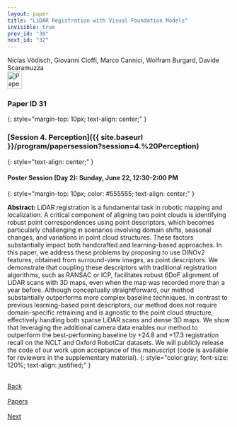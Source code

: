 ```yaml
---
layout: paper
title: "LiDAR Registration with Visual Foundation Models"
invisible: true
prev_id: "30"
next_id: "32"
---
```

<div class="paper-authors">
  <div class="paper-author-box">
    <div class="paper-author-name">Niclas Vödisch, Giovanni Cioffi, Marco Cannici, Wolfram Burgard, Davide Scaramuzza</div>
    <div class="paper-author-uni"></div>
  </div>
</div>

<div class="paper-pdf">
  <div>
    <a href="https://www.roboticsproceedings.org/rss21/p031.pdf" title="Download PDF" target="_blank">
      <img src="{{ site.baseurl }}/images/paper_link_cardinal_red.png" alt="Paper PDF" width="33" height="40" />
    </a>
  </div>
</div>

### Paper ID 31
{: style="margin-top: 10px; text-align: center;" }

### [Session 4. Perception]({{ site.baseurl }}/program/papersession?session=4.%20Perception)
{: style="text-align: center;" }

#### Poster Session (Day 2): Sunday, June 22, 12:30-2:00 PM
{: style="margin-top: 10px; color: #555555; text-align: center;" }

<b style="color: black;">Abstract: </b>LiDAR registration is a fundamental task in robotic mapping and localization. A critical component of aligning two point clouds is identifying robust point correspondences using point descriptors, which becomes particularly challenging in scenarios involving domain shifts, seasonal changes, and variations in point cloud structures. These factors substantially impact both handcrafted and learning-based approaches. In this paper, we address these problems by proposing to use DINOv2 features, obtained from surround-view images, as point descriptors. We demonstrate that coupling these descriptors with traditional registration algorithms, such as RANSAC or ICP, facilitates robust 6DoF alignment of LiDAR scans with 3D maps, even when the map was recorded more than a year before. Although conceptually straightforward, our method substantially outperforms more complex baseline techniques. In contrast to previous learning-based point descriptors, our method does not require domain-specific retraining and is agnostic to the point cloud structure, effectively handling both sparse LiDAR scans and dense 3D maps. We show that leveraging the additional camera data enables our method to outperform the best-performing baseline by +24.8 and +17.3 registration recall on the NCLT and Oxford RobotCar datasets. We will publicly release the code of our work upon acceptance of this manuscript (code is available for reviewers in the supplementary material).
{: style="color:gray; font-size: 120%; text-align: justified;" }

<div class="paper-menu">
  <div class="paper-menu-inner">
    <a href="{{ site.baseurl }}/program/papers/30/" title="Previous Paper">
            <div class="paper-menu-icon">
                <i class="fas fa-arrow-left"></i><br>
                <span class="paper-menu-label">Back</span>
            </div>
        </a>
    <a href="{{ site.baseurl }}/program/papers" title="All Papers">
      <div class="paper-menu-icon">
        <i class="fas fa-list"></i><br>
        <span class="paper-menu-label">Papers</span>
      </div>
    </a>
    <a href="{{ site.baseurl }}/program/papers/32/" title="Next Paper">
            <div class="paper-menu-icon">
                <i class="fas fa-arrow-right"></i><br>
                <span class="paper-menu-label">Next</span>
            </div>
        </a>
  </div>
</div>
